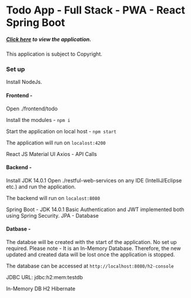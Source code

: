 # Todo App - Full Stack - PWA - React Spring Boot

##### [Click here](https://drive.google.com/file/d/1aUtitzqu06ibs0KCbH_zC9fJhmOFHEN4/view?usp=sharing) to view the application.

This application is subject to Copyright. 

### Set up

Install NodeJs.

#### Frontend - 

Open ./frontend/todo

Install the modules - 
`npm i` 

Start the application on local host - 
`npm start`

The application will run on `localost:4200`

React JS
Material UI
Axios - API Calls

#### Backend - 

Install JDK 14.0.1
Open ./restful-web-services on any IDE (IntelliJ/Eclipse etc.) and run the application.

The backend will run on `localost:8080`

Spring Boot - JDK 14.0.1
Basic Authentication and JWT implemented both using Spring Security.
JPA - Database


#### Datbase -

The databse will be created with the start of the application. No set up required.
Please note - It is an In-Memory Database. Therefore, the new updated and created data will be lost once the application is stopped. 

The database can be accessed at `http://localhost:8080/h2-console`

JDBC URL: jdbc:h2:mem:testdb

In-Memory DB
H2 Hibernate

